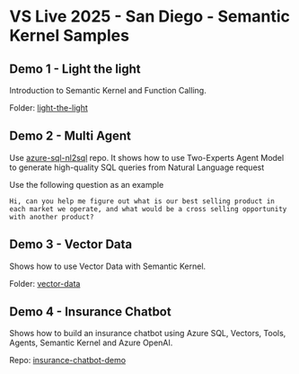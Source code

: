 # VS Live 2025 - San Diego - Semantic Kernel Samples

## Demo 1 - Light the light

Introduction to Semantic Kernel and Function Calling.

Folder: [light-the-light](./light-the-light)

## Demo 2 - Multi Agent

Use [azure-sql-nl2sql](https://github.com/Azure-Samples/azure-sql-nl2sql) repo. It shows how to use Two-Experts Agent Model to generate high-quality SQL queries from Natural Language request

Use the following question as an example

```text
Hi, can you help me figure out what is our best selling product in each market we operate, and what would be a cross selling opportunity with another product? 
```

## Demo 3 - Vector Data

Shows how to use Vector Data with Semantic Kernel.

Folder: [vector-data](./vector-data)

## Demo 4 - Insurance Chatbot

Shows how to build an insurance chatbot using Azure SQL, Vectors, Tools, Agents, Semantic Kernel and Azure OpenAI.

Repo: [insurance-chatbot-demo](https://github.com/Azure-Samples/azure-sql-db-chat-sk/tree/insurance-chatbot-demo)